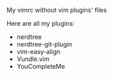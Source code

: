 My vimrc without vim plugins' files

Here are all my plugins:

- nerdtree
- nerdtree-git-plugin
- vim-easy-align
- Vundle.vim
- YouCompleteMe
